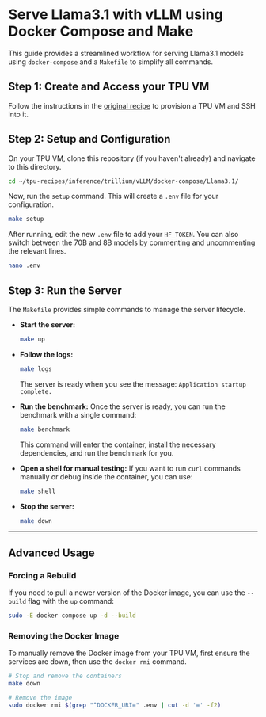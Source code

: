 # Serve Llama3.1 with vLLM using Docker Compose and Make

This guide provides a streamlined workflow for serving Llama3.1 models using `docker-compose` and a `Makefile` to simplify all commands.

## Step 1: Create and Access your TPU VM

Follow the instructions in the [original recipe](../../Llama3.1/README.md) to provision a TPU VM and SSH into it.

## Step 2: Setup and Configuration

On your TPU VM, clone this repository (if you haven't already) and navigate to this directory.

```bash
cd ~/tpu-recipes/inference/trillium/vLLM/docker-compose/Llama3.1/
```

Now, run the `setup` command. This will create a `.env` file for your configuration.

```bash
make setup
```

After running, edit the new `.env` file to add your `HF_TOKEN`. You can also switch between the 70B and 8B models by commenting and uncommenting the relevant lines.

```bash
nano .env
```

## Step 3: Run the Server

The `Makefile` provides simple commands to manage the server lifecycle.

*   **Start the server:**
    ```bash
    make up
    ```
*   **Follow the logs:**
    ```bash
    make logs
    ```
    The server is ready when you see the message: `Application startup complete.`

*   **Run the benchmark:**
    Once the server is ready, you can run the benchmark with a single command:
    ```bash
    make benchmark
    ```
    This command will enter the container, install the necessary dependencies, and run the benchmark for you.

*   **Open a shell for manual testing:**
    If you want to run `curl` commands manually or debug inside the container, you can use:
    ```bash
    make shell
    ```

*   **Stop the server:**
    ```bash
    make down
    ```

---

## Advanced Usage

### Forcing a Rebuild

If you need to pull a newer version of the Docker image, you can use the `--build` flag with the `up` command:

```bash
sudo -E docker compose up -d --build
```

### Removing the Docker Image

To manually remove the Docker image from your TPU VM, first ensure the services are down, then use the `docker rmi` command.

```bash
# Stop and remove the containers
make down

# Remove the image
sudo docker rmi $(grep "^DOCKER_URI=" .env | cut -d '=' -f2)
```
